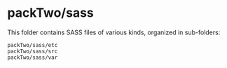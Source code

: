 # packTwo/sass

This folder contains SASS files of various kinds, organized in sub-folders:

    packTwo/sass/etc
    packTwo/sass/src
    packTwo/sass/var
